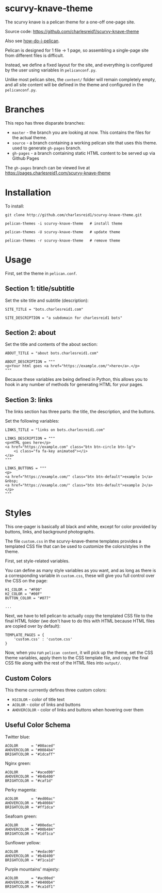 # scurvy-knave-theme

The scurvy knave is a pelican theme for a one-off one-page site.

Source code: https://github.com/charlesreid1/scurvy-knave-theme

Also see [how-do-i-pelican](https://pages.charlesreid1.com/how-do-i-pelican).

Pelican is designed for 1 file -> 1 page, 
so assembling a single-page site from 
different files is difficult.

Instead, we define a fixed layout for the site,
and everything is configured by the user using
variables in `pelicanconf.py`.

Unlike most pelican sites, the `content/` folder 
will remain completely empty, and all site
content will be defined in the theme 
and configured in the `pelicanconf.py`.

# Branches

This repo has three disparate branches:

* `master` - the branch you are looking at now. This contains the files for the actual theme.
* `source` - a branch containing a working pelican site that uses this theme. used to generate `gh-pages` branch.
* `gh-pages` - a branch containing static HTML content to be served up via Github Pages

The `gh-pages` branch can be viewed live at 
<https://pages.charlesreid1.com/scurvy-knave-theme>

# Installation

To install:

```
git clone http://github.com/charlesreid1/scurvy-knave-theme.git

pelican-themes -i scurvy-knave-theme   # install theme

pelican-themes -U scurvy-knave-theme   # update theme

pelican-themes -r scurvy-knave-theme   # remove theme
```

# Usage

First, set the theme in `pelican.conf`.

## Section 1: title/subtitle

Set the site title and subtitle (description):

```
SITE_TITLE = "bots.charlesreid1.com"

SITE_DESCRIPTION = "a subdomain for charlesreid1 bots"
```

## Section 2: about

Set the title and contents of the about section:

```
ABOUT_TITLE = "about bots.charlesreid1.com"

ABOUT_DESCRIPTION = """
<p>Your html goes <a href="https://example.com/">here</a>.</p>
"""
```

Because these variables are being defined in Python,
this allows you to hook in any number of methods for 
generating HTML for your pages.

## Section 3: links

The links section has three parts: 
the title, the description, and the buttons.

Set the following variables:

```
LINKS_TITLE = "links on bots.charlesreid1.com"

LINKS_DESCRIPTION = """
<p>HTML goes here</p>
<a href="https://example.com" class="btn btn-circle btn-lg">
    <i class="fa fa-key animated"></i>     
</a>
"""

LINKS_BUTTONS = """
<p>
<a href="https://example.com/" class="btn btn-default">example 1</a>
&nbsp;
<a href="https://example.com/" class="btn btn-default">example 2</a>
</p>
"""
```

# Styles

This one-pager is basically all black and white,
except for color provided by buttons, links, and
background photographs.

The file `custom.css` in the scurvy-knave-theme templates
provides a templated CSS file that can be used to 
customize the colors/styles in the theme.

First, set style-related variables.

You can define as many style variables as you want, 
and as long as there is a corresponding variable 
in `custom.css`, these will give you full control
over the CSS on the page:

```
H1_COLOR = "#F00"
H2_COLOR = "#00F"
BUTTON_COLOR = "#077"

...

```

Next, we have to tell pelican to actually copy
the templated CSS file to the final HTML folder
(we don't have to do this with HTML because 
HTML files are copied over by default):

```
TEMPLATE_PAGES = {
    'custom.css' : 'custom.css'
}
```

Now, when you run `pelican content`, it will 
pick up the theme, set the CSS theme variables,
apply them to the CSS template file, and copy
the final CSS file along with the rest of the 
HTML files into `output/`.



## Custom Colors

This theme currrently defines three custom colors:

* `H1COLOR` - color of title text
* `ACOLOR` - color of links and buttons
* `AHOVERCOLOR` - color of links and buttons when hovering over them

## Useful Color Schema

Twitter blue:

```
ACOLOR      = "#00aced"
AHOVERCOLOR = "#0084b4"
BRIGHTCOLOR = "#1dcaff"
```

Nginx green:

```
ACOLOR      = "#aced00"
AHOVERCOLOR = "#84b400"
BRIGHTCOLOR = "#caf1d"
```

Perky magenta:

```
ACOLOR      = "#ed00ac"
AHOVERCOLOR = "#b40084"
BRIGHTCOLOR = "#ff1dca"
```

Seafoam green:

```
ACOLOR      = "#00edac"
AHOVERCOLOR = "#00b484"
BRIGHTCOLOR = "#1df1ca"
```

Sunflower yellow:

```
ACOLOR      = "#edac00"
AHOVERCOLOR = "#b48400"
BRIGHTCOLOR = "#f1ca1d"
```

Purple mountains' majesty:

```
ACOLOR      = "#ac00ed"
AHOVERCOLOR = "#8400b4"
BRIGHTCOLOR = "#ca1df1"
```


